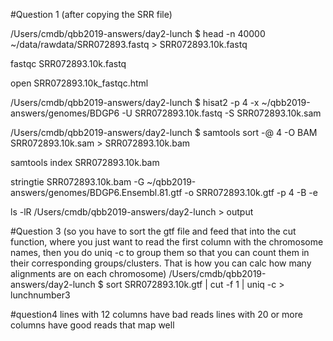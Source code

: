 #Question 1
(after copying the SRR file)

/Users/cmdb/qbb2019-answers/day2-lunch $ head -n 40000 ~/data/rawdata/SRR072893.fastq > SRR072893.10k.fastq

fastqc SRR072893.10k.fastq 

open SRR072893.10k_fastqc.html

/Users/cmdb/qbb2019-answers/day2-lunch $ hisat2 -p 4 -x ~/qbb2019-answers/genomes/BDGP6 -U SRR072893.10k.fastq -S SRR072893.10k.sam

/Users/cmdb/qbb2019-answers/day2-lunch $ samtools sort -@ 4 -O BAM SRR072893.10k.sam > SRR072893.10k.bam

samtools index SRR072893.10k.bam 

stringtie SRR072893.10k.bam -G ~/qbb2019-answers/genomes/BDGP6.Ensembl.81.gtf -o SRR072893.10k.gtf -p 4 -B -e

ls -lR /Users/cmdb/qbb2019-answers/day2-lunch > output

#Question 3
 (so you have to sort the gtf file and feed that into the cut function, where you just want to read the first column with the chromosome names, then you do uniq -c to group them so that you can count them in their corresponding groups/clusters. That is how you can calc how many alignments are on each chromosome)
/Users/cmdb/qbb2019-answers/day2-lunch $ sort SRR072893.10k.gtf | cut -f 1 | uniq -c > lunchnumber3

#question4
lines with 12 columns have bad reads 
lines with 20 or more columns have good reads that map well
